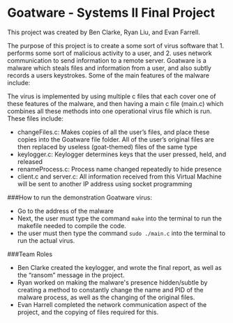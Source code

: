 # Goatware - Systems II Final Project

This project was created by Ben Clarke, Ryan Liu, and Evan Farrell.

The purpose of this project is to create a some sort of virus software that 1. performs some sort of malicious activity to a user, and 2. uses network communication to send information to a remote server. Goatware is a malware which steals files and information from a user, and also subtly records a users keystrokes. Some of the main features of the malware include: 

The virus is implemented by using multiple c files that each cover one of these features of the malware, and then having a main c file (main.c) which combines all these methods into one operational virus file which is run. These files include:

- changeFiles.c: Makes copies of all the user’s files, and place these copies into the Goatware file folder. All of the user’s original files are then replaced by useless (goat-themed) files of the same type
- keylogger.c: Keylogger determines keys that the user pressed, held, and released
- renameProcess.c: Process name changed repeatedly to hide presence
- client.c and server.c: All information received from this Virtual Machine will be sent to another IP address using socket programming

###How to run the demonstration Goatware virus:
- Go to the address of the malware
- Next, the user must type the command `make` into the terminal to run the makefile needed to compile the code.
- the user must then type the command `sudo ./main.c` into the terminal to run the actual virus.


###Team Roles
- Ben Clarke created the keylogger, and wrote the final report, as well as the “ransom” message in the project. 
- Ryan worked on making the malware's presence hidden/subtle by creating a method to constantly change the name and PID of the malware process, as well as the changing of the original files.
- Evan Harrell completed the network communication aspect of the project, and the copying of files required for this.

